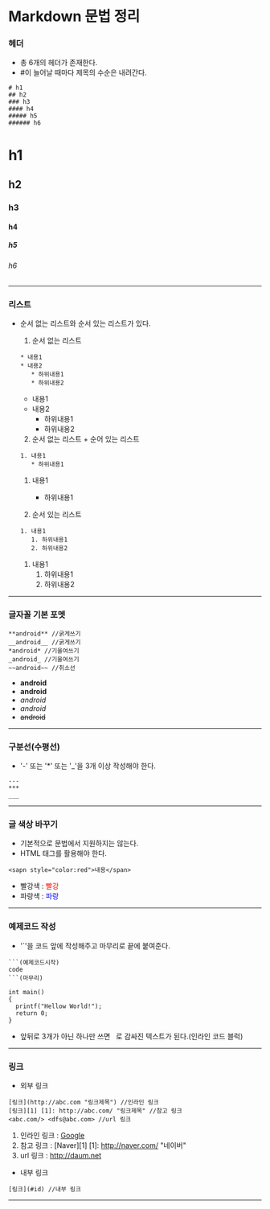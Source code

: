 # Markdown 문법 정리
### 헤더
* 총 6개의 헤더가 존재한다.
* #이 늘어날 때마다 제목의 수순은 내려간다.
```
# h1
## h2
### h3
#### h4
##### h5
###### h6
```
# h1
## h2
### h3
#### h4
##### h5
###### h6
---
### 리스트
* 순서 없는 리스트와 순서 있는 리스트가 있다.
  1. 순서 없는 리스트
  ```
  * 내용1
  * 내용2
     * 하위내용1
     * 하위내용2
  ```
  * 내용1
  * 내용2
     * 하위내용1
     * 하위내용2
     
  2. 순서 없는 리스트 + 순어 있는 리스트
  ```
  1. 내용1
     * 하위내용1
  ```
  1. 내용1
     * 하위내용1
  
  3. 순서 있는 리스트
  ```
  1. 내용1
     1. 하위내용1
     2. 하위내용2
   ```
  1. 내용1
     1. 하위내용1
     2. 하위내용2
---
### 글자꼴 기본 포멧
```
**android** //굵게쓰기
__android__ //굵게쓰기
*android* //기울여쓰기
_android_ //기울여쓰기
~~android~~ //취소선
```
  * **android** 
  * __android__ 
  * *android* 
  * _android_ 
  * ~~android~~ 
---
### 구분선(수평선)
 * '-' 또는 '*' 또는 '_'을 3개 이상 작성해야 한다.
 ```
 ---
 ***
 ___
 ```
 ---
### 글 색상 바꾸기
 * 기본적으로 문법에서 지원하지는 않는다.
 * HTML 태그를 활용해야 한다.
 ```
 <sapn style="color:red">내용</span>
 ```
 * 빨강색 : <sapn style="color:red">빨강</span>
 * 파랑색 : <sapn style="color:blue">파랑</span>
---
### 예제코드 작성
 * '`'을 코드 앞에 작성해주고 마무리로 끝에 붙여준다.
```
```(예제코드시작)
code
```(마무리)
```
```
int main()
{
  printf("Hellow World!");
  return 0;
}
```
 * 앞뒤로 3개가 아닌 하나만 쓰면 ` `로 감싸진 텍스트가 된다.(인라인 코드 블럭)
---
### 링크
 * 외부 링크
 ```
 [링크](http://abc.com "링크제목") //인라인 링크
 [링크][1] [1]: http://abc.com/ "링크제목" //참고 링크
 <abc.com/> <dfs@abc.com> //url 링크
 ```
   1. 인라인 링크 : [Google](http://google.co.kr "구글")
   2. 참고 링크 : [Naver][1] [1]: http://naver.com/ "네이버"
   3. url 링크 : <http://daum.net>
   
 * 내부 링크
 ```
 [링크](#id) //내부 링크
 ```
---
